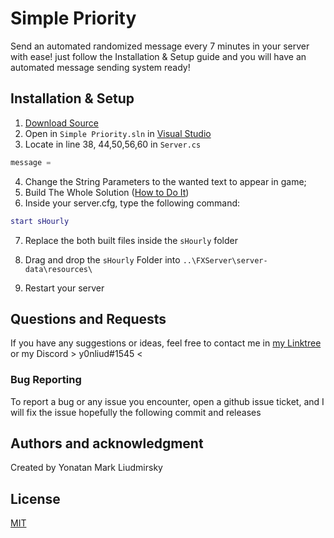 # Simple Priority

Send an automated randomized message every 7 minutes in your server with ease! just follow the Installation & Setup guide and you will have an automated message sending system ready!

## Installation & Setup

1) [Download Source](https://github.com/YonLiud/Simple-Priority)
2) Open in ``Simple Priority.sln`` in [Visual Studio](https://visualstudio.microsoft.com/)
3) Locate in line 38, 44,50,56,60  in ``Server.cs`` 
```cs
message =
```
4) Change the String Parameters to the wanted text to appear in game;
5) Build The Whole Solution ([How to Do It](https://docs.microsoft.com/en-us/visualstudio/ide/building-and-cleaning-projects-and-solutions-in-visual-studio?view=vs-2019))
6) Inside your server.cfg, type the following command:
```lua
start sHourly
```
7) Replace the both built files inside the `sHourly` folder
8) Drag and drop the `sHourly` Folder into ``..\FXServer\server-data\resources\``

9) Restart your server







## Questions and Requests
If you have any suggestions or ideas, feel free to  contact me in [my Linktree](https://linktr.ee/YonLiud) or my Discord > y0nliud#1545 <

### Bug Reporting
To report a bug or any issue you encounter, open a github issue ticket, and I will fix the issue hopefully the following commit and releases 

## Authors and acknowledgment
Created by Yonatan Mark Liudmirsky



## License
[MIT](https://choosealicense.com/licenses/mit/)
